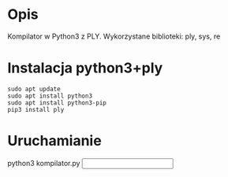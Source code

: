 # Opis
Kompilator w Python3 z PLY.
Wykorzystane biblioteki: ply, sys, re

# Instalacja python3+ply
```
sudo apt update
sudo apt install python3
sudo apt install python3-pip
pip3 install ply
```

# Uruchamianie
python3 kompilator.py <input> <output>